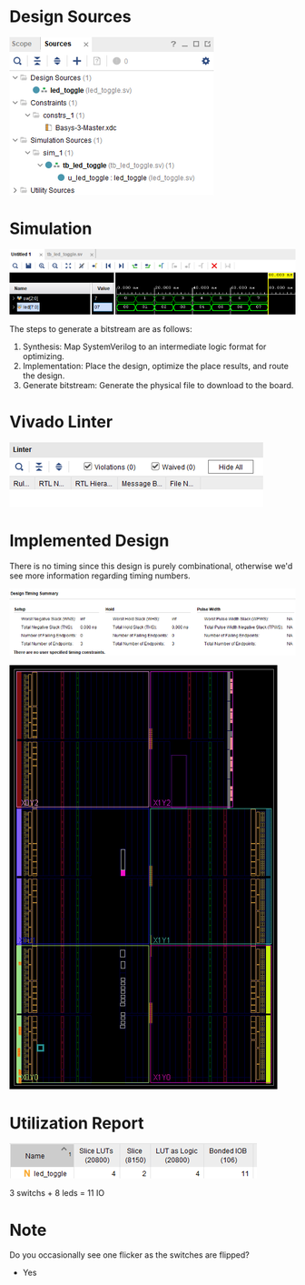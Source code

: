 # Design Sources

![alt text](image.png)

# Simulation

![alt text](image-1.png)

The steps to generate a bitstream are as follows:
1. Synthesis: Map SystemVerilog to an intermediate logic format for optimizing.
2. Implementation: Place the design, optimize the place results, and route the design.
3. Generate bitstream: Generate the physical file to download to the board.

# Vivado Linter

![alt text](image-2.png)

# Implemented Design
There is no timing since this design is purely combinational, otherwise we'd see more information regarding timing numbers.

![alt text](image-4.png)

![alt text](image-7.png)

# Utilization Report
![alt text](image-3.png)

3 switchs + 8 leds = 11 IO

# Note
Do you occasionally see one flicker as the switches are flipped?
- Yes